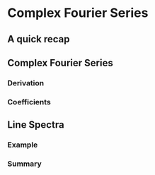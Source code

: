 # Complex Fourier Series

## A quick recap

## Complex Fourier Series

### Derivation

### Coefficients

## Line Spectra

### Example

### Summary